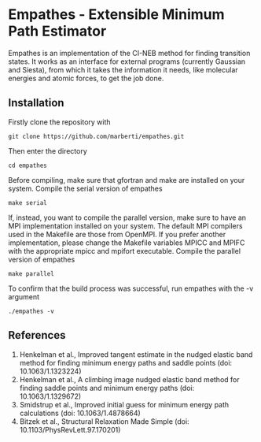 # Empathes - Extensible Minimum Path Estimator

Empathes is an implementation of the CI-NEB method for finding transition states.
It works as an interface for external programs (currently Gaussian and Siesta), from which it takes the information it needs, like molecular energies and atomic forces, to get the job done.

## Installation

Firstly clone the repository with

    git clone https://github.com/marberti/empathes.git

Then enter the directory

    cd empathes

Before compiling, make sure that gfortran and make are installed on your system.
Compile the serial version of empathes

    make serial

If, instead, you want to compile the parallel version, make sure to have an MPI implementation installed on your system.
The default MPI compilers used in the Makefile are those from OpenMPI.
If you prefer another implementation, please change the Makefile variables MPICC and MPIFC with the appropriate mpicc and mpifort executable.
Compile the parallel version of empathes

    make parallel

To confirm that the build process was successful, run empathes with the -v argument

    ./empathes -v

## References

1. Henkelman et al., Improved tangent estimate in the nudged elastic band method for finding minimum energy paths and saddle points (doi: 10.1063/1.1323224)
2. Henkelman et al., A climbing image nudged elastic band method for finding saddle points and minimum energy paths (doi: 10.1063/1.1329672)
3. Smidstrup et al., Improved initial guess for minimum energy path calculations (doi: 10.1063/1.4878664)
4. Bitzek et al., Structural Relaxation Made Simple (doi: 10.1103/PhysRevLett.97.170201)
